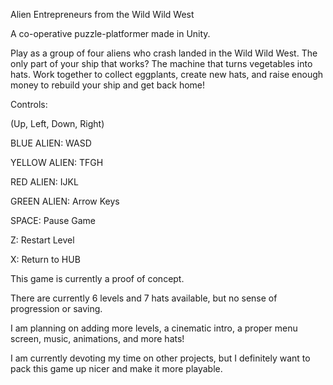 Alien Entrepreneurs from the Wild Wild West

A co-operative puzzle-platformer made in Unity.

Play as a group of four aliens who crash landed in the Wild Wild West. The only part of your ship that works?
The machine that turns vegetables into hats. Work together to collect eggplants, create new hats, and raise enough
money to rebuild your ship and get back home!

Controls: 

(Up, Left, Down, Right)

BLUE ALIEN: WASD

YELLOW ALIEN: TFGH

RED ALIEN: IJKL

GREEN ALIEN: Arrow Keys

SPACE: Pause Game

Z: Restart Level

X: Return to HUB


This game is currently a proof of concept. 

There are currently 6 levels and 7 hats available, but no sense of progression or saving.

I am planning on adding more levels, a cinematic intro, a proper menu screen, music, animations,
and more hats! 

I am currently devoting my time on other projects, but I definitely want to pack this game up nicer and make it more
playable.
